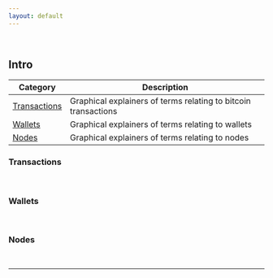 ```yaml
---
layout: default
---
```

<br/>

## Intro


| Category                   | Description                                                                |
|----------------------------|----------------------------------------------------------------------------|
| [Transactions](#transactions)   | Graphical explainers of terms relating to bitcoin transactions        |
| [Wallets](#wallets)             | Graphical explainers of terms relating to wallets                     |
| [Nodes](#nodes)                 | Graphical explainers of terms relating to nodes                       |








### Transactions

<br/>

### Wallets

<br/>

### Nodes




<br/>



***
